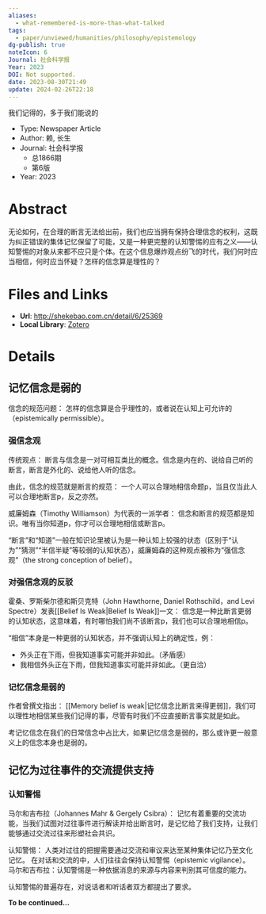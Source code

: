 ```yaml
---
aliases:
  - what-remembered-is-more-than-what-talked
tags:
  - paper/unviewed/humanities/philosophy/epistemology
dg-publish: true
noteIcon: 6
Journal: 社会科学报
Year: 2023
DOI: Not supported.
date: 2023-08-30T21:49
update: 2024-02-26T22:18
---
```


我们记得的，多于我们能说的

- Type: Newspaper Article
- Author: 赖, 长生
- Journal: 社会科学报
    - 总1866期
    - 第6版
- Year: 2023

# Abstract
无论如何，在合理的断言无法给出前，我们也应当拥有保持合理信念的权利，这既为纠正错误的集体记忆保留了可能，又是一种更完整的认知警惕的应有之义——认知警惕的对象从来都不应只是个体。在这个信息爆炸观点纷飞的时代，我们何时应当相信，何时应当怀疑？怎样的信念算是理性的？

# Files and Links
- **Url**: http://shekebao.com.cn/detail/6/25369
- **Local Library**: [Zotero](zotero://select/library/items/WEYSNPFP)

# Details

## 记忆信念是弱的
信念的规范问题：
怎样的信念算是合乎理性的，或者说在认知上可允许的（epistemically permissible）。

### 强信念观
传统观点：
断言与信念是一对可相互类比的概念。信念是内在的、说给自己听的断言，断言是外化的、说给他人听的信念。

由此，信念的规范就是断言的规范：
一个人可以合理地相信命题p，当且仅当此人可以合理地断言p，反之亦然。

威廉姆森（Timothy Williamson）为代表的一派学者：
信念和断言的规范都是知识。唯有当你知道p，你才可以合理地相信或断言p。

“断言”和“知道”一般在知识论里被认为是一种认知上较强的状态（区别于“认为”“猜测”“半信半疑”等较弱的认知状态），威廉姆森的这种观点被称为“强信念观”（the strong conception of belief）。

### 对强信念观的反驳
霍桑、罗斯柴尔德和斯贝克特（John Hawthorne, Daniel Rothschild，and Levi Spectre）发表[[Belief Is Weak|Belief Is Weak]]一文：
信念是一种比断言更弱的认知状态，这意味着，有时哪怕我们尚不该断言p，我们也可以合理地相信p。

“相信”本身是一种更弱的认知状态，并不强调认知上的确定性，例：
- 外头正在下雨，但我知道事实可能并非如此。（矛盾感）
- 我相信外头正在下雨，但我知道事实可能并非如此。（更自洽）

### 记忆信念是弱的
作者曾撰文指出：
[[Memory belief is weak|记忆信念比断言来得更弱]]，我们可以理性地相信某些我们记得的事，尽管有时我们不应直接断言事实就是如此。

考记忆信念在我们的日常信念中占比大，如果记忆信念是弱的，那么或许更一般意义上的信念本身也是弱的。

## 记忆为过往事件的交流提供支持

### 认知警惕
马尔和吉布拉（Johannes Mahr & Gergely Csibra）：
记忆有着重要的交流功能，当我们试图对过往事件进行解读并给出断言时，是记忆给了我们支持，让我们能够通过交流过往来形塑社会共识。

认知警惕：
人类对过往的把握需要通过交流和审议来达至某种集体记忆乃至文化记忆。
在对话和交流的中，人们往往会保持认知警惕（epistemic vigilance）。
马尔和吉布拉：认知警惕是一种依据消息的来源与内容来判别其可信度的能力。

认知警惕的普遍存在，对说话者和听话者双方都提出了要求。

**To be continued...**